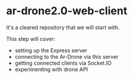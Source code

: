 # ar-drone2.0-web-client
It's a cleared repository that we will start with.

This step will cover:
- setting up the Express server
- connecting to the Ar-Drone via this server
- getting connected clients via Socket.IO
- experimenting with drone API
